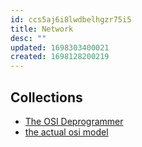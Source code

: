 ```yaml
---
id: ccs5aj6i8lwdbelhgzr75i5
title: Network
desc: ""
updated: 1698303400021
created: 1698128200219
---
```


## Collections

- [The OSI Deprogrammer](https://docs.google.com/document/d/1iL0fYmMmariFoSvLd9U5nPVH1uFKC7bvVasUcYq78So/)
- [the actual osi model](https://computer.rip/2021-03-27-the-actual-osi-model.html)
